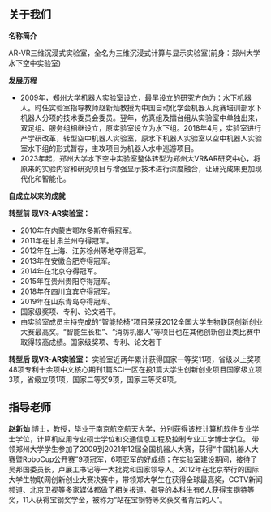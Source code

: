## 关于我们

**名称简介**

AR-VR三维沉浸式实验室，全名为三维沉浸式计算与显示实验室(前身：郑州大学水下空中实验室)

**发展历程**

- 2009年，郑州大学机器人实验室设立，最早设立的研究方向为：水下机器人。时任实验室指导教师赵新灿教授为中国自动化学会机器人竞赛培训部水下机器人分项的技术委员会委员。翌年，仿真组及擂台组从实验室中单独出来，双足组、服务组相继设立，原实验室设立为水下组。2018年4月，实验室进行产学研改革，转型空中机器人实验室，原水下机器人实验室以空中机器人实验室水下组的形式暂存，主攻项目为机器人水中巡游项目。
- 2023年起，郑州大学水下空中实验室整体转型为郑州大VR&AR研究中心，将原来的实验内容和研究项目与增强显示技术进行深度融合，让研究成果更加现代化和智能化。

**自成立以来的成就**

**转型前 现VR-AR实验室：**
- 2010年在内蒙古鄂尔多斯夺得冠军。
- 2011年在甘肃兰州夺得冠军。
- 2012年在上海、江苏徐州等地夺得冠军。
- 2013年在安徽合肥夺得冠军。
- 2014年在北京夺得冠军。
- 2015年在贵州贵阳夺得冠军。
- 2018年在四川宜宾夺得冠军。
- 2019年在山东青岛夺得冠军。
- 国家级奖项、专利、论文若干。
- 由实验室成员主持完成的“智能轮椅”项目荣获2012全国大学生物联网创新创业大赛最高奖。“智能生长柜”、“消防机器人”等项目也在其他创新创业类比赛中取得较高成绩。国家级奖项、专利、论文若干

**转型后 现VR-AR实验室：**
实验室近两年累计获得国家一等奖11项，省级以上奖项48项专利十余项中文核心期刊1篇SCI一区在投1篇大学生创新创业项目国家级立项3项，省级立项1项，国家二等奖9项，国家三等奖8项。

## 指导老师
**赵新灿**
博士，教授，毕业于南京航空航天大学，分别获得该校计算机软件专业学士学位，计算机应用专业硕士学位和交通信息工程及控制专业工学博士学位。
带领郑州大学学生参加了2009到2021年12届全国机器人大赛，获得“中国机器人大赛暨RoboCup公开赛”9项冠军，6项亚军的好成绩；在实验室建设期间，接待了吴邦国委员长，卢展工书记等一大批党和国家领导人。2012年在北京举行的国际大学生物联网创新创业大赛决赛中，带领郑大学生在获得全球最高奖，CCTV新闻频道、北京卫视等多家媒体都做了相关报道。指导的本科生有6人获得宝钢特等奖，11人获得宝钢奖学金，被称为“站在宝钢特等奖获奖者背后的人”。